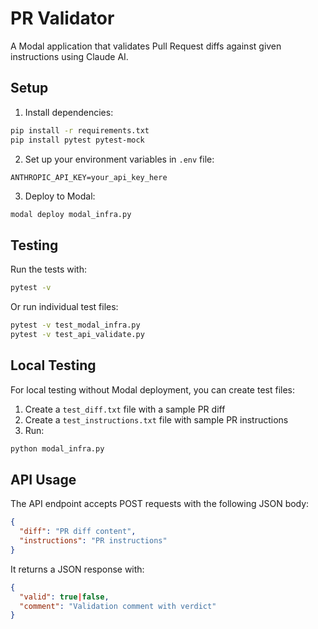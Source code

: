 # PR Validator

A Modal application that validates Pull Request diffs against given instructions using Claude AI.

## Setup

1. Install dependencies:
```bash
pip install -r requirements.txt
pip install pytest pytest-mock
```

2. Set up your environment variables in `.env` file:
```
ANTHROPIC_API_KEY=your_api_key_here
```

3. Deploy to Modal:
```bash
modal deploy modal_infra.py
```

## Testing

Run the tests with:
```bash
pytest -v
```

Or run individual test files:
```bash
pytest -v test_modal_infra.py
pytest -v test_api_validate.py
```

## Local Testing

For local testing without Modal deployment, you can create test files:

1. Create a `test_diff.txt` file with a sample PR diff
2. Create a `test_instructions.txt` file with sample PR instructions
3. Run:
```bash
python modal_infra.py
```

## API Usage

The API endpoint accepts POST requests with the following JSON body:
```json
{
  "diff": "PR diff content",
  "instructions": "PR instructions"
}
```

It returns a JSON response with:
```json
{
  "valid": true|false,
  "comment": "Validation comment with verdict"
}
``` 